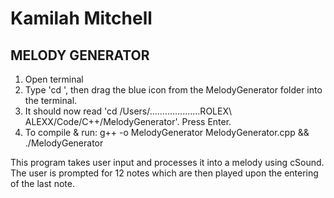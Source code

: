 # Kamilah Mitchell

## MELODY GENERATOR


1. Open terminal 
2. Type 'cd ', then drag the blue icon from the MelodyGenerator folder into the terminal.
3. It should now read 'cd /Users/....................ROLEX\ ALEXX/Code/C++/MelodyGenerator'. Press Enter.
4. To compile & run: g++ -o MelodyGenerator MelodyGenerator.cpp && ./MelodyGenerator



This program takes user input and processes it into a melody using cSound. The user is prompted for 12 notes which are then played upon the entering of the last note. 
